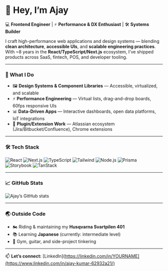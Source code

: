 # 👋 Hey, I’m Ajay

💻 **Frontend Engineer** | ⚡ **Performance & DX Enthusiast** | 🛠 **Systems Builder**

I craft high-performance web applications and design systems — blending **clean architecture**, **accessible UIs**, and **scalable engineering practices**.  
With ~8 years in the **React/TypeScript/Next.js** ecosystem, I’ve shipped products across SaaS, fintech, POS, and developer tooling.

---

### 🚀 What I Do
- 🖼 **Design Systems & Component Libraries** — Accessible, virtualized, and scalable  
- ⚡ **Performance Engineering** — Virtual lists, drag-and-drop boards, 60fps responsive UIs  
- 📊 **Data-Driven Apps** — Interactive dashboards, open data platforms, IoT integrations  
- 🧩 **Plugin/Extension Work** — Atlassian ecosystem (Jira/Bitbucket/Confluence), Chrome extensions  

---

### 🛠 Tech Stack
![React](https://img.shields.io/badge/React-20232A?style=flat&logo=react&logoColor=61DAFB)
![Next.js](https://img.shields.io/badge/Next.js-000000?style=flat&logo=nextdotjs&logoColor=white)
![TypeScript](https://img.shields.io/badge/TypeScript-3178C6?style=flat&logo=typescript&logoColor=white)
![Tailwind](https://img.shields.io/badge/Tailwind-38B2AC?style=flat&logo=tailwindcss&logoColor=white)
![Node.js](https://img.shields.io/badge/Node.js-43853D?style=flat&logo=node.js&logoColor=white)
![Prisma](https://img.shields.io/badge/Prisma-0C344B?style=flat&logo=prisma&logoColor=white)
![Storybook](https://img.shields.io/badge/Storybook-FF4785?style=flat&logo=storybook&logoColor=white)
![TanStack](https://img.shields.io/badge/TanStack_Query-FF4154?style=flat&logo=react-query&logoColor=white)

---

### 📈 GitHub Stats
![Ajay’s GitHub stats](https://github-readme-stats.vercel.app/api?username=YOUR_GITHUB_USERNAME&show_icons=true&theme=radical)

---

### 🌏 Outside Code
- 🏍️ Riding & maintaining my **Husqvarna Svartpilen 401**  
- 📚 Learning **Japanese** (currently: intermediate level)  
- 💪 Gym, guitar, and side-project tinkering  

---

📫 **Let’s connect:** [LinkedIn](https://linkedin.com/in/YOURNAME](https://www.linkedin.com/in/ajay-kumar-62932a21/)
